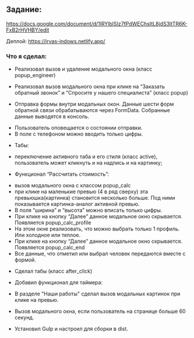 ## Задание:

https://docs.google.com/document/d/1lRYlblSIz7fPdWEChsItL8jdS3ltTR6K-FxB2rHVHBY/edit

Деплой: https://irvas-indows.netlify.app/

### Что я сделал:

- Реализовал вызов и удаление модального окна (класс popup_engineer)

- Реализовал вызов модального окна при клике на “Заказать обратный звонок” и “Спросите у нашего специалиста” (класс popup)

- Отправка формы внутри модальных окон. Данные шести форм обратной связи обрабатываются через FormData. Собранные данные выводятся в консоль.

+ Пользователь оповещается о состоянии отправки.
+ В поле с телефоном можно вводить только цифры.

- Табы:

* переключение активного таба и его стиля (класс active), пользователь может кликнуть и на надпись и на картинку;

- Функционал “Рассчитать стоимость”:

* вызов модального окна с классом popup_calc
* при клике на маленькие превью (4 в ряд сверху) эта превьюшка(картинка) становится несколько больше. Под ними показывается картинка-аналог активной превью.
* В поля “ширина” и “высота” можно вписать только цифры.
* При клике на кнопку “Далее” данное модальное окно скрывается. Появляется popup_calc_profile
* На этом окне реализовать, что можно выбрать только 1 профиль. Или холодное или теплое.
* При клике на кнопку “Далее” данное модальное окно скрывается. Появляется popup_calc_end
* Все данные, что отметил или выбрал человек передаются вместе с формой.

- Сделал табы (класс after_click)

- Добавил функционал для таймера:

- В разделе "Наши работы" сделал вызов модальных картинок при клике на превью.

- Вызов модального окна, если пользователь на странице больше 60 секунд.

- Установил Gulp и настроил для сборки в dist.
